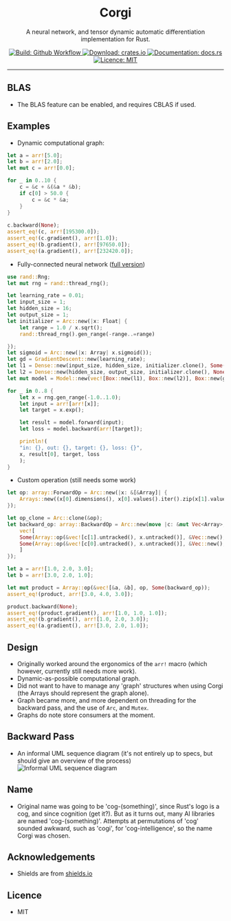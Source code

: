 <h1 align="center">Corgi</h1>
<p align="center">A neural network, and tensor dynamic automatic differentiation implementation for Rust.</p>
<p align="center">
    <a href="https://github.com/patricksongzy/corgi/actions">
        <img alt="Build: Github Workflow" src="https://img.shields.io/github/workflow/status/patricksongzy/corgi/Rust"></img>
    </a>
    <a href="https://crates.io/crates/corgi">
        <img alt="Download: crates.io" src="https://img.shields.io/crates/v/corgi"></img>
    </a>
    <a href="https://docs.rs/corgi">
        <img alt="Documentation: docs.rs" src="https://docs.rs/corgi/badge.svg"></img>
    </a>
    <a href="https://github.com/patricksongzy/corgi/blob/main/LICENSE">
        <img alt="Licence: MIT" src="https://img.shields.io/badge/license-MIT-blue.svg"></img>
    </a>
</p>
<hr>

## BLAS
* The BLAS feature can be enabled, and requires CBLAS if used.

## Examples
* Dynamic computational graph:
```rust
let a = arr![5.0];
let b = arr![2.0];
let mut c = arr![0.0];

for _ in 0..10 {
    c = &c + &(&a * &b);
    if c[0] > 50.0 {
        c = &c * &a;
    }
}
 
c.backward(None);
assert_eq!(c, arr![195300.0]);
assert_eq!(c.gradient(), arr![1.0]);
assert_eq!(b.gradient(), arr![97650.0]);
assert_eq!(a.gradient(), arr![232420.0]);
```
* Fully-connected neural network ([full version](https://github.com/patricksongzy/corgi/blob/main/src/model.rs#L65))
```rust
use rand::Rng;
let mut rng = rand::thread_rng();

let learning_rate = 0.01;
let input_size = 1;
let hidden_size = 16;
let output_size = 1;
let initializer = Arc::new(|x: Float| {
    let range = 1.0 / x.sqrt();
    rand::thread_rng().gen_range(-range..=range)

});
let sigmoid = Arc::new(|x: Array| x.sigmoid());
let gd = GradientDescent::new(learning_rate);
let l1 = Dense::new(input_size, hidden_size, initializer.clone(), Some(sigmoid));
let l2 = Dense::new(hidden_size, output_size, initializer.clone(), None);
let mut model = Model::new(vec![Box::new(l1), Box::new(l2)], Box::new(gd));

for _ in 0..8 {
    let x = rng.gen_range(-1.0..1.0);
    let input = arr![arr![x]];
    let target = x.exp();

    let result = model.forward(input);
    let loss = model.backward(arr![target]);

    println!(
	"in: {}, out: {}, target: {}, loss: {}",
	x, result[0], target, loss
    );
}
```
* Custom operation (still needs some work)
```rust
let op: array::ForwardOp = Arc::new(|x: &[&Array]| {
    Arrays::new((x[0].dimensions(), x[0].values().iter().zip(x[1].values()).map(|(x, y)| x * y).collect::<Vec<Float>>()))
});

let op_clone = Arc::clone(&op);
let backward_op: array::BackwardOp = Arc::new(move |c: &mut Vec<Array>, x: &mut Array| {
    vec![
	Some(Array::op(&vec![c[1].untracked(), x.untracked()], &Vec::new(), Arc::clone(&op_clone), None)),
	Some(Array::op(&vec![c[0].untracked(), x.untracked()], &Vec::new(), Arc::clone(&op_clone), None)),
    ]
});

let a = arr![1.0, 2.0, 3.0];
let b = arr![3.0, 2.0, 1.0];

let mut product = Array::op(&vec![&a, &b], op, Some(backward_op));
assert_eq!(product, arr![3.0, 4.0, 3.0]);

product.backward(None);
assert_eq!(product.gradient(), arr![1.0, 1.0, 1.0]);
assert_eq!(b.gradient(), arr![1.0, 2.0, 3.0]);
assert_eq!(a.gradient(), arr![3.0, 2.0, 1.0]);
```

## Design
* Originally worked around the ergonomics of the `arr!` macro (which however, currently still needs more work).
* Dynamic-as-possible computational graph.
* Did not want to have to manage any 'graph' structures when using Corgi (the Arrays should represent the graph alone).
* Graph became more, and more dependent on threading for the backward pass, and the use of `Arc`, and `Mutex`.
* Graphs do note store consumers at the moment.

## Backward Pass
* An informal UML sequence diagram (it's not entirely up to specs, but should give an overview of the process)
![Informal UML sequence diagram](https://raw.githubusercontent.com/patricksongzy/corgi/main/images/sequence.svg?sanitize=true)

## Name
* Original name was going to be 'cog-(something)', since Rust's logo is a cog, and since cognition (get it?).
But as it turns out, many AI libraries are named 'cog-(something)'. Attempts at permutations of 'cog' sounded awkward, such as 'cogi', for 'cog-intelligence',
so the name Corgi was chosen.

## Acknowledgements
* Shields are from [shields.io](https://shields.io)

## Licence
* MIT
